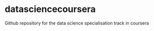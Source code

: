 datasciencecoursera
===================

Github repository for the data science specialisation track in coursera
